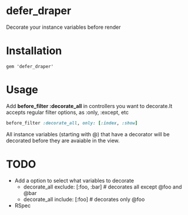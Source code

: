 defer_draper
============

Decorate your instance variables before render

Installation
============

```
gem 'defer_draper'
```

Usage
=====

Add **before_filter :decorate_all** in controllers you want to decorate.It accepts regular filter options, as :only, :except, etc

``` ruby
before_filter :decorate_all, only: [:index, :show]
```

All instance variables (starting with @) that have a decorator will be decorated before they are avaiable in the view.

TODO
====

* Add a option to select what variables to decorate 
    * decorate_all exclude: [:foo, :bar] # decorates all except @foo and @bar
    * decorate_all include: [:foo] # decorates only @foo
* RSpec
